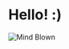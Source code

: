 # Hello! :)

<img src="https://github.com/user-attachments/assets/3fea9e57-8a07-4181-8ae9-0a78d1df74d1" alt="Mind Blown">

